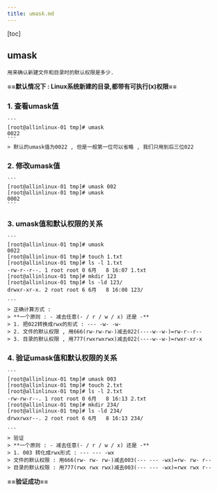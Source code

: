 ```yaml
---
title: umask.md
---
```

[toc] 

## umask 
	用来确认新建文件和目录时的默认权限是多少.
	
**==默认情况下 : Linux系统新建的目录,都带有可执行(x)权限==**

### 1. 查看umask值

	```
	[root@allinlinux-01 tmp]# umask
	0022
	```
	> 默认的umask值为0022 , 但是一般第一位可以省略 , 我们只用到后三位022

### 2. 修改umask值
	
	```
	[root@allinlinux-01 tmp]# umask 002
	[root@allinlinux-01 tmp]# umask
	0002
	```
	
### 3. umask值和默认权限的关系

	```
	[root@allinlinux-01 tmp]# umask 
	0022
	[root@allinlinux-01 tmp]# touch 1.txt
	[root@allinlinux-01 tmp]# ls -l 1.txt 
	-rw-r--r--. 1 root root 0 6月   8 16:07 1.txt
	[root@allinlinux-01 tmp]# mkdir 123
	[root@allinlinux-01 tmp]# ls -ld 123/
	drwxr-xr-x. 2 root root 6 6月   8 16:08 123/

	```
	> 正确计算方式 : 
	> **一个原则 : - 减去任意(- / r / w / x) 还是 -**
	> 1. 把022转换成rwx的形式 : --- -w- -w-
	> 2. 文件的默认权限 , 用666(rw-rw-rw-)减去022(----w--w-)=rw-r--r--
	> 3. 目录的默认权限 , 用777(rwxrwxrwx)减去022(----w--w-)=rwxr-xr-x

### 4. 验证umask值和默认权限的关系

	```
	[root@allinlinux-01 tmp]# umask 003
	[root@allinlinux-01 tmp]# touch 2.txt
	[root@allinlinux-01 tmp]# ls -l 2.txt 
	-rw-rw-r--. 1 root root 0 6月   8 16:13 2.txt
	[root@allinlinux-01 tmp]# mkdir 234/
	[root@allinlinux-01 tmp]# ls -ld 234/
	drwxrwxr--. 2 root root 6 6月   8 16:13 234/

	```
	> 验证
	> **一个原则 : - 减去任意(- / r / w / x) 还是 -**
	> 1. 003 转化成rwx形式 : --- --- -wx
	> 文件的默认权限 : 用666(rw- rw- rw-)减去003(--- --- -wx)=rw- rw- r--
	> 目录的默认权限 : 用777(rwx rwx rwx)减去003(--- --- -wx)=rwx rwx r--

**==验证成功==**


